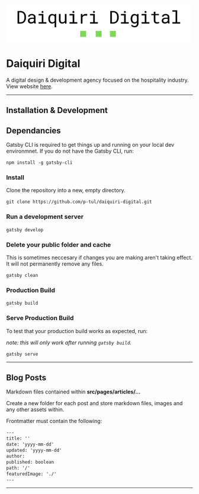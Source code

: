 ![Daiquiri Digital](https://github.com/p-tul/daiquiri-digital/blob/master/src/images/dd-logo-main-md.png "Daiquiri Digital Logo")

# Daiquiri Digital
A digital design & development agency focused on the hospitality industry. View website [here](https://www.daiquiridigital.com.au).

---

## Installation & Development

## Dependancies
Gatsby CLI is required to get things up and running on your local dev environmnet. If you do not have the Gatsby CLI, run:
```
npm install -g gatsby-cli
``` 

### Install
Clone the repository into a new, empty directory.
```
git clone https://github.com/p-tul/daiquiri-digital.git
```

### Run a development server

```
gatsby develop
```

### Delete your public folder and cache
This is sometimes neccesary if changes you are making aren't taking effect. It will not permanently remove any files.
```
gatsby clean
```

### Production Build
```
gatsby build
```

### Serve Production Build
To test that your production build works as expected, run:

*note: this will only work after running `gatsby build`.*
```
gatsby serve
```

---

## Blog Posts
Markdown files contained within **src/pages/articles/...**

Create a new folder for each post and store markdown files, images and any other assets within.

Frontmatter must contain the following:

```
---
title: ''
date: 'yyyy-mm-dd'
updated: 'yyyy-mm-dd'
author: 
published: boolean
path: '/'
featuredImage: './'
---
```

---
